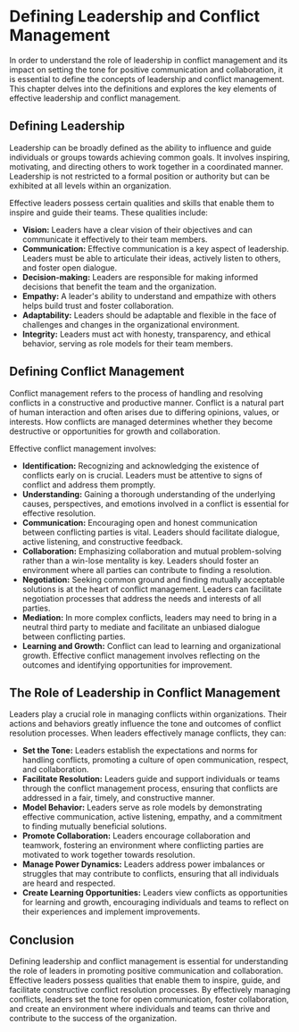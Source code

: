 Defining Leadership and Conflict Management
======================================================

In order to understand the role of leadership in conflict management and its impact on setting the tone for positive communication and collaboration, it is essential to define the concepts of leadership and conflict management. This chapter delves into the definitions and explores the key elements of effective leadership and conflict management.

**Defining Leadership**
-----------------------

Leadership can be broadly defined as the ability to influence and guide individuals or groups towards achieving common goals. It involves inspiring, motivating, and directing others to work together in a coordinated manner. Leadership is not restricted to a formal position or authority but can be exhibited at all levels within an organization.

Effective leaders possess certain qualities and skills that enable them to inspire and guide their teams. These qualities include:

* **Vision:** Leaders have a clear vision of their objectives and can communicate it effectively to their team members.
* **Communication:** Effective communication is a key aspect of leadership. Leaders must be able to articulate their ideas, actively listen to others, and foster open dialogue.
* **Decision-making:** Leaders are responsible for making informed decisions that benefit the team and the organization.
* **Empathy:** A leader's ability to understand and empathize with others helps build trust and foster collaboration.
* **Adaptability:** Leaders should be adaptable and flexible in the face of challenges and changes in the organizational environment.
* **Integrity:** Leaders must act with honesty, transparency, and ethical behavior, serving as role models for their team members.

**Defining Conflict Management**
--------------------------------

Conflict management refers to the process of handling and resolving conflicts in a constructive and productive manner. Conflict is a natural part of human interaction and often arises due to differing opinions, values, or interests. How conflicts are managed determines whether they become destructive or opportunities for growth and collaboration.

Effective conflict management involves:

* **Identification:** Recognizing and acknowledging the existence of conflicts early on is crucial. Leaders must be attentive to signs of conflict and address them promptly.
* **Understanding:** Gaining a thorough understanding of the underlying causes, perspectives, and emotions involved in a conflict is essential for effective resolution.
* **Communication:** Encouraging open and honest communication between conflicting parties is vital. Leaders should facilitate dialogue, active listening, and constructive feedback.
* **Collaboration:** Emphasizing collaboration and mutual problem-solving rather than a win-lose mentality is key. Leaders should foster an environment where all parties can contribute to finding a resolution.
* **Negotiation:** Seeking common ground and finding mutually acceptable solutions is at the heart of conflict management. Leaders can facilitate negotiation processes that address the needs and interests of all parties.
* **Mediation:** In more complex conflicts, leaders may need to bring in a neutral third party to mediate and facilitate an unbiased dialogue between conflicting parties.
* **Learning and Growth:** Conflict can lead to learning and organizational growth. Effective conflict management involves reflecting on the outcomes and identifying opportunities for improvement.

**The Role of Leadership in Conflict Management**
-------------------------------------------------

Leaders play a crucial role in managing conflicts within organizations. Their actions and behaviors greatly influence the tone and outcomes of conflict resolution processes. When leaders effectively manage conflicts, they can:

* **Set the Tone:** Leaders establish the expectations and norms for handling conflicts, promoting a culture of open communication, respect, and collaboration.
* **Facilitate Resolution:** Leaders guide and support individuals or teams through the conflict management process, ensuring that conflicts are addressed in a fair, timely, and constructive manner.
* **Model Behavior:** Leaders serve as role models by demonstrating effective communication, active listening, empathy, and a commitment to finding mutually beneficial solutions.
* **Promote Collaboration:** Leaders encourage collaboration and teamwork, fostering an environment where conflicting parties are motivated to work together towards resolution.
* **Manage Power Dynamics:** Leaders address power imbalances or struggles that may contribute to conflicts, ensuring that all individuals are heard and respected.
* **Create Learning Opportunities:** Leaders view conflicts as opportunities for learning and growth, encouraging individuals and teams to reflect on their experiences and implement improvements.

**Conclusion**
--------------

Defining leadership and conflict management is essential for understanding the role of leaders in promoting positive communication and collaboration. Effective leaders possess qualities that enable them to inspire, guide, and facilitate constructive conflict resolution processes. By effectively managing conflicts, leaders set the tone for open communication, foster collaboration, and create an environment where individuals and teams can thrive and contribute to the success of the organization.
